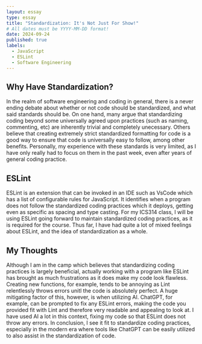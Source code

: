 ```yaml
---
layout: essay
type: essay
title: "Standardization: It's Not Just For Show!"
# All dates must be YYYY-MM-DD format!
date: 2024-09-24
published: true
labels:
  - JavaScript
  - ESLint
  - Software Engineering
---
```

## Why Have Standardization? 
In the realm of software engineering and coding in general, there is a never ending debate about whether or not code should be standardized, and what said standards should be. On one hand, many argue that standardizing coding beyond some universally agreed upon practices (such as naming, commenting, etc) are inherently trivial and completely unecessary. Others believe that creating extremely strict standardized formatting for code is a good way to ensure that code is universally easy to follow, among other benefits. Personally, my experience with these standards is very limited, as I have only really had to focus on them in the past week, even after years of general coding practice. 

## ESLint
ESLint is an extension that can be invoked in an IDE such as VsCode which has a list of configurable rules for JavaScript. It identifies when a program does not follow the standardized coding practices which it deploys, getting even as specific as spacing and type casting. For my ICS314 class, I will be using ESLint going forward to maintain standardized coding practices, as it is required for the course. Thus far, I have had quite a lot of mixed feelings about ESLint, and the idea of standardization as a whole. 

## My Thoughts
Although I am in the camp which believes that standardizing coding practices is largely beneficial, actually working with a program like ESLint has brought as much frustrations as it does make my code look flawless. Creating new functions, for example, tends to be annoying as Lint relentlessly throws errors unitl the code is absolutely perfect. A huge mitigating factor of this, however, is when utilizing AI. ChatGPT, for example, can be prompted to fix any ESLint errors, making the code you provided fit with Lint and therefore very readable and appealing to look at. I have used AI a lot in this context, fixing my code so that ESLint does not throw any errors. In conclusion, I see it fit to standardize coding practices, especially in the modern era where tools like ChatGPT can be easily utilized to also assist in the standardization of code. 


